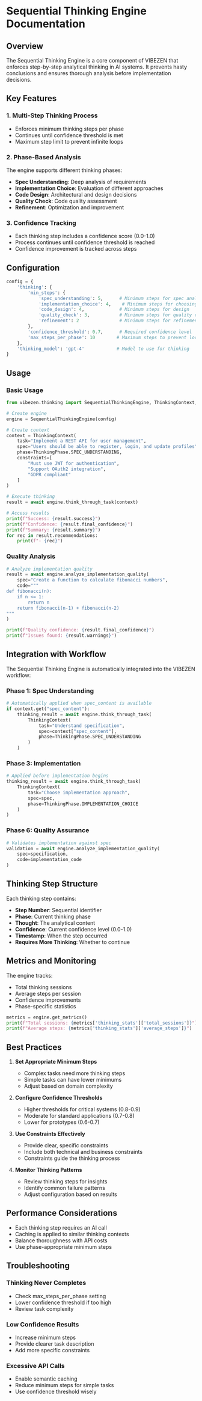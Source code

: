 # Sequential Thinking Engine Documentation

## Overview

The Sequential Thinking Engine is a core component of VIBEZEN that enforces step-by-step analytical thinking in AI systems. It prevents hasty conclusions and ensures thorough analysis before implementation decisions.

## Key Features

### 1. Multi-Step Thinking Process
- Enforces minimum thinking steps per phase
- Continues until confidence threshold is met
- Maximum step limit to prevent infinite loops

### 2. Phase-Based Analysis
The engine supports different thinking phases:
- **Spec Understanding**: Deep analysis of requirements
- **Implementation Choice**: Evaluation of different approaches
- **Code Design**: Architectural and design decisions
- **Quality Check**: Code quality assessment
- **Refinement**: Optimization and improvement

### 3. Confidence Tracking
- Each thinking step includes a confidence score (0.0-1.0)
- Process continues until confidence threshold is reached
- Confidence improvement is tracked across steps

## Configuration

```python
config = {
    'thinking': {
        'min_steps': {
            'spec_understanding': 5,      # Minimum steps for spec analysis
            'implementation_choice': 4,    # Minimum steps for choosing approach
            'code_design': 4,             # Minimum steps for design
            'quality_check': 3,           # Minimum steps for quality check
            'refinement': 2               # Minimum steps for refinement
        },
        'confidence_threshold': 0.7,      # Required confidence level
        'max_steps_per_phase': 10        # Maximum steps to prevent loops
    },
    'thinking_model': 'gpt-4'            # Model to use for thinking
}
```

## Usage

### Basic Usage

```python
from vibezen.thinking import SequentialThinkingEngine, ThinkingContext, ThinkingPhase

# Create engine
engine = SequentialThinkingEngine(config)

# Create context
context = ThinkingContext(
    task="Implement a REST API for user management",
    spec="Users should be able to register, login, and update profiles",
    phase=ThinkingPhase.SPEC_UNDERSTANDING,
    constraints=[
        "Must use JWT for authentication",
        "Support OAuth2 integration",
        "GDPR compliant"
    ]
)

# Execute thinking
result = await engine.think_through_task(context)

# Access results
print(f"Success: {result.success}")
print(f"Confidence: {result.final_confidence}")
print(f"Summary: {result.summary}")
for rec in result.recommendations:
    print(f"- {rec}")
```

### Quality Analysis

```python
# Analyze implementation quality
result = await engine.analyze_implementation_quality(
    spec="Create a function to calculate fibonacci numbers",
    code="""
def fibonacci(n):
    if n <= 1:
        return n
    return fibonacci(n-1) + fibonacci(n-2)
"""
)

print(f"Quality confidence: {result.final_confidence}")
print(f"Issues found: {result.warnings}")
```

## Integration with Workflow

The Sequential Thinking Engine is automatically integrated into the VIBEZEN workflow:

### Phase 1: Spec Understanding
```python
# Automatically applied when spec_content is available
if context.get("spec_content"):
    thinking_result = await engine.think_through_task(
        ThinkingContext(
            task="Understand specification",
            spec=context["spec_content"],
            phase=ThinkingPhase.SPEC_UNDERSTANDING
        )
    )
```

### Phase 3: Implementation
```python
# Applied before implementation begins
thinking_result = await engine.think_through_task(
    ThinkingContext(
        task="Choose implementation approach",
        spec=spec,
        phase=ThinkingPhase.IMPLEMENTATION_CHOICE
    )
)
```

### Phase 6: Quality Assurance
```python
# Validates implementation against spec
validation = await engine.analyze_implementation_quality(
    spec=specification,
    code=implementation_code
)
```

## Thinking Step Structure

Each thinking step contains:
- **Step Number**: Sequential identifier
- **Phase**: Current thinking phase
- **Thought**: The analytical content
- **Confidence**: Current confidence level (0.0-1.0)
- **Timestamp**: When the step occurred
- **Requires More Thinking**: Whether to continue

## Metrics and Monitoring

The engine tracks:
- Total thinking sessions
- Average steps per session
- Confidence improvements
- Phase-specific statistics

```python
metrics = engine.get_metrics()
print(f"Total sessions: {metrics['thinking_stats']['total_sessions']}")
print(f"Average steps: {metrics['thinking_stats']['average_steps']}")
```

## Best Practices

1. **Set Appropriate Minimum Steps**
   - Complex tasks need more thinking steps
   - Simple tasks can have lower minimums
   - Adjust based on domain complexity

2. **Configure Confidence Thresholds**
   - Higher thresholds for critical systems (0.8-0.9)
   - Moderate for standard applications (0.7-0.8)
   - Lower for prototypes (0.6-0.7)

3. **Use Constraints Effectively**
   - Provide clear, specific constraints
   - Include both technical and business constraints
   - Constraints guide the thinking process

4. **Monitor Thinking Patterns**
   - Review thinking steps for insights
   - Identify common failure patterns
   - Adjust configuration based on results

## Performance Considerations

- Each thinking step requires an AI call
- Caching is applied to similar thinking contexts
- Balance thoroughness with API costs
- Use phase-appropriate minimum steps

## Troubleshooting

### Thinking Never Completes
- Check max_steps_per_phase setting
- Lower confidence threshold if too high
- Review task complexity

### Low Confidence Results
- Increase minimum steps
- Provide clearer task description
- Add more specific constraints

### Excessive API Calls
- Enable semantic caching
- Reduce minimum steps for simple tasks
- Use confidence threshold wisely